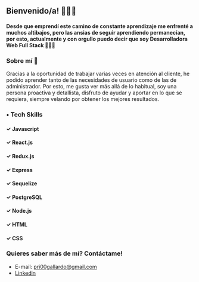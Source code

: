 ## Bienvenido/a! 🙋🏻‍♀️ 

<!--
**Eli-zabethh00/Eli-zabethh00** is a ✨ _special_ ✨ repository because its `README.md` (this file) appears on your GitHub profile.

Here are some ideas to get you started:

- 🔭 I’m currently working on ...
- 🌱 I’m currently learning ...
- 👯 I’m looking to collaborate on ...
- 🤔 I’m looking for help with ...
- 💬 Ask me about ...
- 📫 How to reach me: ...
- 😄 Pronouns: ...
- ⚡ Fun fact: ...
-->

#### Desde que emprendí este camino de constante aprendizaje me enfrenté a muchos altibajos, pero las ansias de seguir aprendiendo permanecían, por esto, actualmente y con orgullo puedo decir que soy Desarrolladora Web Full Stack 👩🏻‍💻

### Sobre mí 🤔
Gracias a la oportunidad de trabajar varias veces en atención al cliente, he podido aprender tanto de las necesidades de usuario como de las de administrador. Por esto, me gusta ver más allá de lo habitual, soy una persona proactiva y detallista, disfruto de ayudar y aportar en lo que se requiera, siempre velando por obtener los mejores resultados. 

### • Tech Skills 
#### ✓ Javascript
#### ✓ React.js
#### ✓ Redux.js
#### ✓ Express
#### ✓ Sequelize
#### ✓ PostgreSQL
#### ✓ Node.js
#### ✓ HTML
#### ✓ CSS

### Quieres saber más de mí? Contáctame!
- E-mail: pri00gallardo@gmail.com
- [Linkedin](https://www.linkedin.com/in/priscila-elizabeth-gallardo-9b0744244/)
